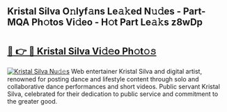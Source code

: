 ## Kristal Silva O𝚗lyf𝚊ns Le𝚊𝚔ed N𝚞𝚍es - Part-MQA Ph𝚘tos Vi𝚍eo - H𝚘t Part Le𝚊𝚔s z8wDp

# <h2><a href="http://hf7m4dn.feru.top/?c=Kristal+Silva">🔗 👉 🔴 Kristal Silva Vi𝚍𝚎o Ph𝚘t𝚘𝚜</a></h2>

[![Kristal Silva Nu𝚍𝚎s](https://i.imgur.com/0TWrTi3.gif)](http://hf7m4dn.feru.top/?c=Kristal+Silva)
Web entertainer Kristal Silva and digital artist, renowned for posting dance and lifestyle content through solo and collaborative dance performances and short videos. Public servant Kristal Silva, celebrated for their dedication to public service and commitment to the greater good. 
